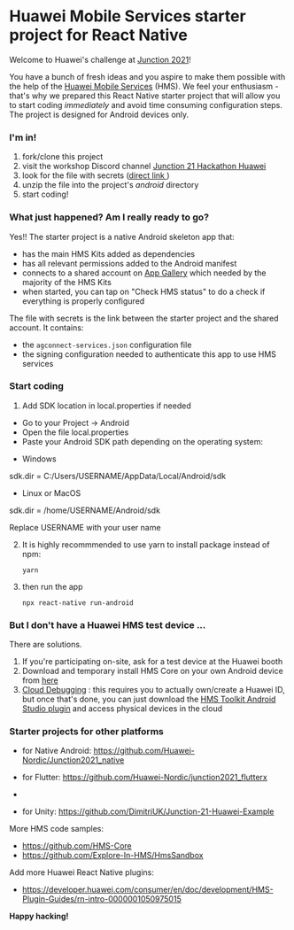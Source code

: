 # Huawei Mobile Services starter project for React Native
Welcome to Huawei's challenge at [Junction 2021](https://www.junction2021.com/challenges/huawei)!

You have a bunch of fresh ideas and you aspire to make them possible with the help of the [Huawei Mobile Services](https://developer.huawei.com/consumer/en/hms) (HMS). We feel your enthusiasm - that's why we prepared this React Native starter project that will allow you to start coding *immediately* and avoid time consuming configuration steps. The project is designed for Android devices only.



### I'm in!

1. fork/clone this project
2. visit the workshop Discord channel [Junction 21 Hackathon Huawei](https://discord.gg/8ZSdWKmzDS) 
3. look for the file with secrets ([direct link ]())
4. unzip the file into the project's *android* directory
5. start coding!



### What just happened? Am I really ready to go?

Yes!! The starter project is a native Android skeleton app that:

- has the main HMS Kits added as dependencies 
- has all relevant permissions added to the Android manifest
- connects to a shared account on [App Gallery](https://consumer.huawei.com/en/mobileservices/appgallery/) which needed by the majority of the HMS Kits
- when started, you can tap on "Check HMS status" to do a check if everything is properly configured

The file with secrets is the link between the starter project and the shared account. It contains:

- the `agconnect-services.json` configuration file
- the signing configuration needed to authenticate this app to use HMS services

### Start coding
1. Add  SDK location in local.properties if needed
- Go to your Project -> Android
- Open the file local.properties
- Paste your Android SDK path depending on the operating system:
+ Windows

sdk.dir = C:/Users/USERNAME/AppData/Local/Android/sdk

+ Linux or MacOS

sdk.dir = /home/USERNAME/Android/sdk

Replace USERNAME with your user name

2. It is highly recommmended to use yarn to install package instead of npm:
    ```
    yarn 
    ```
3. then run the app

    ```
    npx react-native run-android
    ```

### But I don't have a Huawei HMS test device ...

There are solutions.

1. If you're participating on-site, ask for a test device at the Huawei booth
2. Download and temporary install HMS Core on your own Android device from [here](https://appgallery.cloud.huawei.com/appdl/C10132067)
3. [Cloud Debugging](https://developer.huawei.com/consumer/en/doc/development/Tools-Guides/CloudDebugging-introduction) : this requires you to actually own/create a Huawei ID, but once that's done, you can just download the [HMS Toolkit Android Studio plugin](https://developer.huawei.com/consumer/en/doc/development/Tools-Guides/installation-0000001050145206) and access physical devices in the cloud



### Starter projects for other platforms

- for Native Android: https://github.com/Huawei-Nordic/Junction2021_native

- for Flutter: https://github.com/Huawei-Nordic/junction2021_flutterx
- 
- for Unity: https://github.com/DimitriUK/Junction-21-Huawei-Example

  

More HMS code samples:

- https://github.com/HMS-Core 
- https://github.com/Explore-In-HMS/HmsSandbox

Add more Huawei React Native plugins:
- https://developer.huawei.com/consumer/en/doc/development/HMS-Plugin-Guides/rn-intro-0000001050975015


**Happy hacking!**
